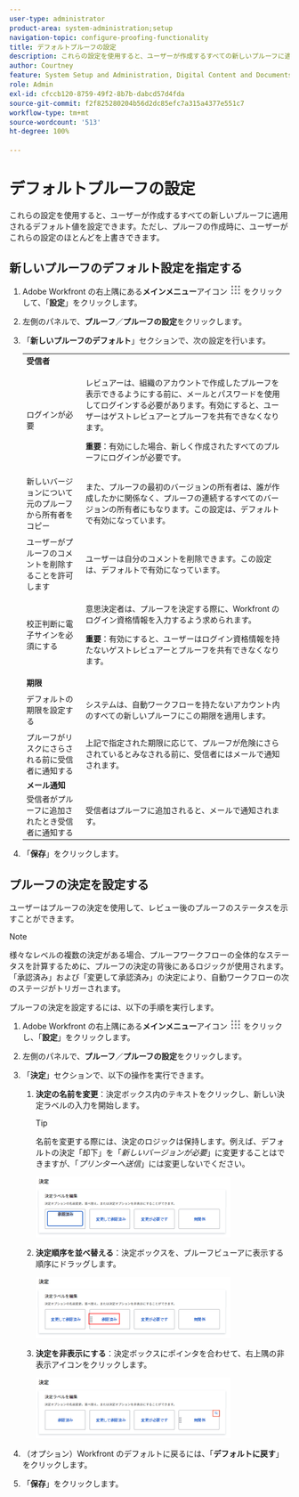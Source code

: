```yaml
---
user-type: administrator
product-area: system-administration;setup
navigation-topic: configure-proofing-functionality
title: デフォルトプルーフの設定
description: これらの設定を使用すると、ユーザーが作成するすべての新しいプルーフに適用されるデフォルト値を設定できます。ただし、プルーフの作成時に、ユーザーがこれらの設定のほとんどを上書きできます。
author: Courtney
feature: System Setup and Administration, Digital Content and Documents
role: Admin
exl-id: cfccb120-8759-49f2-8b7b-dabcd57d4fda
source-git-commit: f2f825280204b56d2dc85efc7a315a4377e551c7
workflow-type: tm+mt
source-wordcount: '513'
ht-degree: 100%

---
```


# デフォルトプルーフの設定

これらの設定を使用すると、ユーザーが作成するすべての新しいプルーフに適用されるデフォルト値を設定できます。ただし、プルーフの作成時に、ユーザーがこれらの設定のほとんどを上書きできます。

## 新しいプルーフのデフォルト設定を指定する

1. Adobe Workfront の右上隅にある&#x200B;**メインメニュー**&#x200B;アイコン ![](assets/main-menu-icon.png) をクリックして、「**設定**」をクリックします。
1. 左側のパネルで、**プルーフ**／**プルーフの設定**&#x200B;をクリックします。
1. 「**新しいプルーフのデフォルト**」セクションで、次の設定を行います。

   <table style="table-layout:auto"> 
    <col> 
    <col> 
    <tbody> 
     <tr> 
      <td role="rowheader" colspan="2"><b>受信者</b></td> 
     </tr> 
     <tr> 
      <td role="rowheader">ログインが必要</td> 
      <td> <p>レビュアーは、組織のアカウントで作成したプルーフを表示できるようにする前に、メールとパスワードを使用してログインする必要があります。有効にすると、ユーザーはゲストレビュアーとプルーフを共有できなくなります。</p> <p><b>重要</b>：有効にした場合、新しく作成されたすべてのプルーフにログインが必要です。</p> </td> 
     </tr> 
     <tr> 
      <td role="rowheader">新しいバージョンについて元のプルーフから所有者をコピー</td> 
      <td> <p>また、プルーフの最初のバージョンの所有者は、誰が作成したかに関係なく、プルーフの連続するすべてのバージョンの所有者にもなります。この設定は、デフォルトで有効になっています。</p> </td> 
     </tr> 
     <tr> 
      <td role="rowheader">ユーザーがプルーフのコメントを削除することを許可します</td> 
      <td>ユーザーは自分のコメントを削除できます。この設定は、デフォルトで有効になっています。</td> 
     </tr> 
     <tr> 
      <td role="rowheader">校正判断に電子サインを必須にする </td> 
      <td> <p>意思決定者は、プルーフを決定する際に、Workfront のログイン資格情報を入力するよう求められます。</p> <p><b>重要</b>：有効にすると、ユーザーはログイン資格情報を持たないゲストレビュアーとプルーフを共有できなくなります。</p> </td> 
     </tr> 
     <tr> 
      <td role="rowheader" colspan="2"><b>期限</b></td> 
     </tr> 
     <tr> 
      <td role="rowheader">デフォルトの期限を設定する</td> 
      <td> <p>システムは、自動ワークフローを持たないアカウント内のすべての新しいプルーフにこの期限を適用します。</p> </td> 
     </tr> 
     <tr> 
      <td role="rowheader">プルーフがリスクにさらされる前に受信者に通知する</td> 
      <td>上記で指定された期限に応じて、プルーフが危険にさらされているとみなされる前に、受信者にはメールで通知されます。</td> 
     </tr> 
     <tr> 
      <td role="rowheader" colspan="2"><b>メール通知</b></td> 
     </tr> 
     <tr> 
      <td role="rowheader">受信者がプルーフに追加されたとき受信者に通知する</td> 
      <td>受信者はプルーフに追加されると、メールで通知されます。</td> 
     </tr> 
    </tbody> 
   </table>

1. 「**保存**」をクリックします。

## プルーフの決定を設定する

ユーザーはプルーフの決定を使用して、レビュー後のプルーフのステータスを示すことができます。

>[!NOTE]
>
>様々なレベルの複数の決定がある場合、プルーフワークフローの全体的なステータスを計算するために、プルーフの決定の背後にあるロジックが使用されます。「承認済み」および「変更して承認済み」の決定により、自動ワークフローの次のステージがトリガーされます。

プルーフの決定を設定するには、以下の手順を実行します。

1. Adobe Workfront の右上隅にある&#x200B;**メインメニュー**&#x200B;アイコン ![](assets/main-menu-icon.png) をクリックし、「**設定**」をクリックします。
1. 左側のパネルで、**プルーフ**／**プルーフの設定**&#x200B;をクリックします。
1. 「**決定**」セクションで、以下の操作を実行できます。

   1. **決定の名前を変更**：決定ボックス内のテキストをクリックし、新しい決定ラベルの入力を開始します。

      >[!TIP]
      >
      >名前を変更する際には、決定のロジックは保持します。例えば、デフォルトの決定「却下」を「*新しいバージョンが必要*」に変更することはできますが、「*プリンターへ送信*」には変更しないでください。

      ![](assets/rename-decision-350x109.png)

   1. **決定順序を並べ替える**：決定ボックスを、プルーフビューアに表示する順序にドラッグします。

      ![](assets/move-decision-350x110.png)

   1. **決定を非表示にする**：決定ボックスにポインタを合わせて、右上隅の非表示アイコンをクリックします。

      ![](assets/hide-decision-350x109.png)

1. （オプション）Workfront のデフォルトに戻るには、「**デフォルトに戻す**」をクリックします。
1. 「**保存**」をクリックします。
